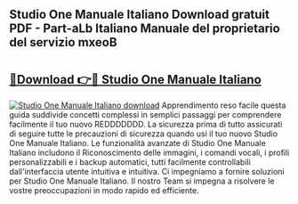 ## Studio One Manuale Italiano Download gratuit PDF - Part-aLb Italiano Manuale del proprietario del servizio mxeoB

# <h2><a href="http://dfg9ixb.blite.top/?on=Studio+One+Manuale+Italiano">🔗Download 👉🔴 Studio One Manuale Italiano</a></h2>

[![Studio One Manuale Italiano download](https://i.imgur.com/lujVjoI.png)](http://dfg9ixb.blite.top/?on=Studio+One+Manuale+Italiano)
Apprendimento reso facile questa guida suddivide concetti complessi in semplici passaggi per comprendere facilmente il tuo nuovo REDDDDDDD. La sicurezza prima di tutto assicurati di seguire tutte le precauzioni di sicurezza quando usi il tuo nuovo Studio One Manuale Italiano. Le funzionalità avanzate di Studio One Manuale Italiano includono il Riconoscimento delle immagini, i comandi vocali, i profili personalizzabili e i backup automatici, tutti facilmente controllabili dall'interfaccia utente intuitiva e intuitiva. Ci impegniamo a fornire soluzioni per Studio One Manuale Italiano. Il nostro Team si impegna a risolvere le vostre preoccupazioni in modo rapido ed efficiente.
